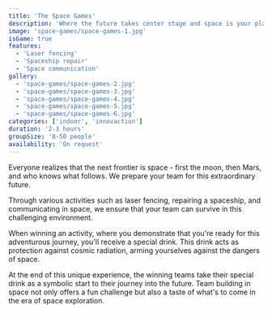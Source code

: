 ```yaml
---
title: 'The Space Games'
description: 'Where the future takes center stage and space is your playground.'
image: 'space-games/space-games-1.jpg'
isGame: true
features:
  - 'Laser fencing'
  - 'Spaceship repair'
  - 'Space communication'
gallery:
  - 'space-games/space-games-2.jpg'
  - 'space-games/space-games-3.jpg'
  - 'space-games/space-games-4.jpg'
  - 'space-games/space-games-5.jpg'
  - 'space-games/space-games-6.jpg'
categories: ['indoor', 'innovaction']
duration: '2-3 hours'
groupSize: '8-50 people'
availability: 'On request'
---
```


Everyone realizes that the next frontier is space - first the moon, then Mars, and who knows what follows. We prepare your team for this extraordinary future.

Through various activities such as laser fencing, repairing a spaceship, and communicating in space, we ensure that your team can survive in this challenging environment.

When winning an activity, where you demonstrate that you're ready for this adventurous journey, you'll receive a special drink. This drink acts as protection against cosmic radiation, arming yourselves against the dangers of space.

At the end of this unique experience, the winning teams take their special drink as a symbolic start to their journey into the future. Team building in space not only offers a fun challenge but also a taste of what's to come in the era of space exploration.
